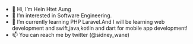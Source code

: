 - 👋 Hi, I’m Hein Htet Aung
- 👀 I’m interested in Software Engineering.
- 🌱 I’m currently learning PHP Laravel.And I will be learning web development and swift,java,kotlin and dart for mobile app development!
- 📫 You can reach me by twitter (@sidney_wane)

